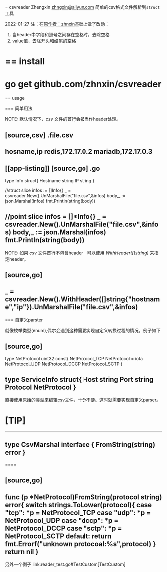 = csvreader
Zhengxin <zhngxin@aliyun.com>
简单的csv格式文件解析到`struct`工具

2022-01-27 注：在[原作者：zhnxin](https://github.com/zhnxin/csvreader)基础上做了改动：
1. 当header中字段和逗号之间存在空格时，去除空格
2. value值，去除开头和结尾的空格

== install
====
go get github.com/zhnxin/csvreader
====
== usage

=== 简单用法

NOTE: 默认情况下，*csv* 文件的首行会被当作header处理。

[source,csv]
.file.csv
----
hosname,ip
redis,172.17.0.2
mariadb,172.17.0.3
----


[[app-listing]]
[source,go]
.go
----
type Info struct{
Hostname string
IP string
}

//struct slice
infos := []Info{}
_ = csvreader.New().UnMarshalFile("file.csv",&infos)
body,_ := json.Marshal(infos)
fmt.Println(string(body))

//point slice
infos = []*Info{}
_ = csvreader.New().UnMarshalFile("file.csv",&infos)
body,_ := json.Marshal(infos)
fmt.Println(string(body))
----

NOTE: 如果 *csv* 文件首行不包含header，可以使用 *WithHeader([]string)* 来指定header。

[source,go]
----
_ = csvreader.New().WithHeader([]string{"hostname","ip"}).UnMarshalFile("file.csv",&infos)
----

=== 自定义parster

就像枚举类型(enum),偶尔会遇到这种需要实现自定义转换过程的情况。例子如下

[source,go]
----
type NetProtocol uint32
const(
NetProtocol_TCP NetProtocol = iota
NetProtocol_UDP
NetProtocol_DCCP
NetProtocol_SCTP
)

type ServiceInfo struct{
Host string
Port string
Protocol NetProtocol
}
----

直接使用原始的类型来编辑csv文件，十分不便。这时就需要实现自定义parser。

[TIP]
====
----
type CsvMarshal interface {
FromString(string) error
}
----
====

[source,go]
----
func (p *NetProtocol)FromString(protocol string) error{
switch strings.ToLower(protocol){
case "tcp":
*p = NetProtocol_TCP
case "udp":
*p = NetProtocol_UDP
case "dccp":
*p = NetProtocol_DCCP
case "sctp":
*p = NetProtocol_SCTP
default:
return fmt.Errorf("unknown protocoal:%s",protocol)
}
return nil
}
----

另外一个例子 link:reader_test.go#TestCustom[TestCustom]